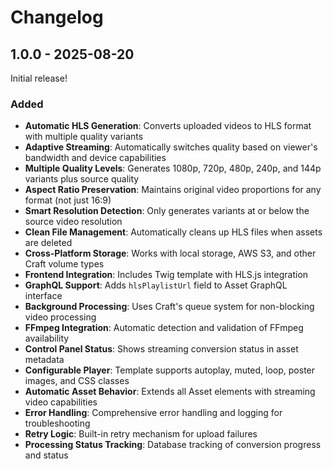 # Changelog

## 1.0.0 - 2025-08-20

Initial release!

### Added
- **Automatic HLS Generation**: Converts uploaded videos to HLS format with multiple quality variants
- **Adaptive Streaming**: Automatically switches quality based on viewer's bandwidth and device capabilities
- **Multiple Quality Levels**: Generates 1080p, 720p, 480p, 240p, and 144p variants plus source quality
- **Aspect Ratio Preservation**: Maintains original video proportions for any format (not just 16:9)
- **Smart Resolution Detection**: Only generates variants at or below the source video resolution
- **Clean File Management**: Automatically cleans up HLS files when assets are deleted
- **Cross-Platform Storage**: Works with local storage, AWS S3, and other Craft volume types
- **Frontend Integration**: Includes Twig template with HLS.js integration
- **GraphQL Support**: Adds `hlsPlaylistUrl` field to Asset GraphQL interface
- **Background Processing**: Uses Craft's queue system for non-blocking video processing
- **FFmpeg Integration**: Automatic detection and validation of FFmpeg availability
- **Control Panel Status**: Shows streaming conversion status in asset metadata
- **Configurable Player**: Template supports autoplay, muted, loop, poster images, and CSS classes
- **Automatic Asset Behavior**: Extends all Asset elements with streaming video capabilities
- **Error Handling**: Comprehensive error handling and logging for troubleshooting
- **Retry Logic**: Built-in retry mechanism for upload failures
- **Processing Status Tracking**: Database tracking of conversion progress and status

